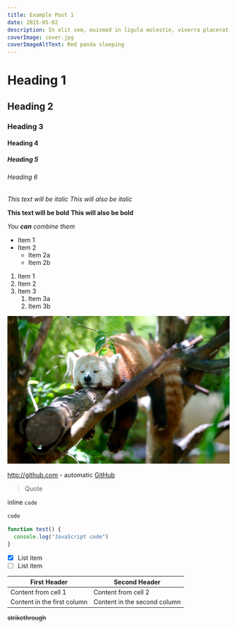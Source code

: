 ```yaml
---
title: Example Post 1
date: 2015-05-02
description: In elit sem, euismod in ligula molestie, viverra placerat leo. Suspendisse viverra scelerisque ultrices. Vivamus placerat gravida purus et pharetra. Praesent eu leo ligula. Praesent finibus condimentum lacus. Aenean mollis risus laoreet nulla vestibulum bibendum. Mauris justo dolor, fringilla non interdum quis, blandit vitae justo. Donec blandit, tellus at tristique vulputate, quam ante accumsan tortor, vel ultrices nisi diam sit amet tortor.
coverImage: cover.jpg
coverImageAltText: Red panda sleeping
---
```


# Heading 1
## Heading 2
### Heading 3
#### Heading 4
##### Heading 5
###### Heading 6

*This text will be italic*
_This will also be italic_

**This text will be bold**
__This will also be bold__

_You **can** combine them_

* Item 1
* Item 2
  * Item 2a
  * Item 2b

1. Item 1
1. Item 2
1. Item 3
   1. Item 3a
   1. Item 3b


![Red panda sleeping](./cover.jpg)

http://github.com - automatic
[GitHub](http://github.com)


> Quote

inline `code`

```
code
```

```javascript
function test() {
  console.log("JavaScript code")
}
```

- [x] List item
- [ ] List item

| First Header                | Second Header                |
| --------------------------- | ---------------------------- |
| Content from cell 1         | Content from cell 2          |
| Content in the first column | Content in the second column |

~~strikethrough~~

